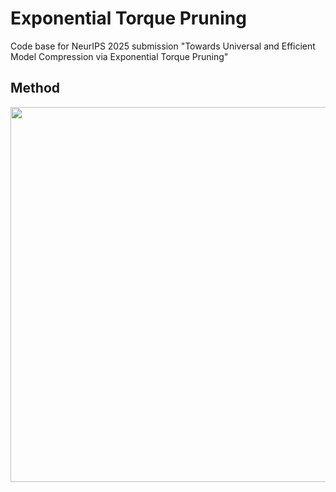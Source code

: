 # Exponential Torque Pruning
Code base for NeurIPS 2025 submission "Towards Universal and Efficient Model Compression via Exponential Torque Pruning"

## Method

<p align="center">
  <img src="https://github.com/user-attachments/assets/094e3c0f-0e51-4f70-9ba6-586f39e7d8fd" width="600"/>
</p>

